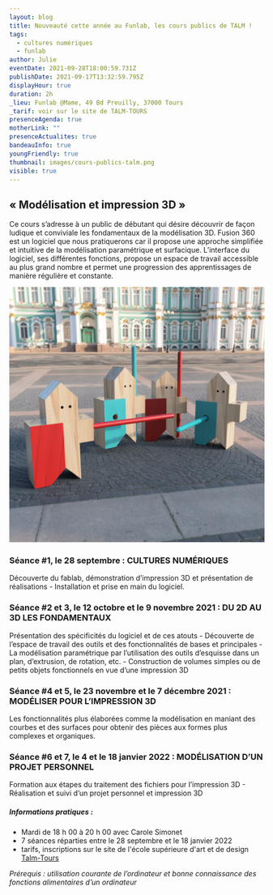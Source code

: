 ```yaml
---
layout: blog
title: Nouveauté cette année au Funlab, les cours publics de TALM !
tags:
  - cultures numériques
  - funlab
author: Julie
eventDate: 2021-09-28T18:00:59.731Z
publishDate: 2021-09-17T13:32:59.795Z
displayHour: true
duration: 2h
_lieu: Funlab @Mame, 49 Bd Preuilly, 37000 Tours
_tarif: voir sur le site de TALM-TOURS
presenceAgenda: true
motherLink: ""
presenceActualites: true
bandeauInfo: true
youngFriendly: true
thumbnail: images/cours-publics-talm.png
visible: true
---
```

## « Modélisation et impression 3D »

Ce cours s’adresse à un public de débutant qui désire découvrir de façon ludique et conviviale les fondamentaux de la modélisation 3D. Fusion 360 est un logiciel que nous pratiquerons car il propose une approche simplifiée et intuitive de la modélisation paramétrique et surfacique. L’interface du logiciel, ses différentes fonctions, propose un espace de travail accessible au plus grand nombre et permet une progression des  apprentissages de manière régulière et constante.  

![](images/modelisation-talm.png)

### Séance #1, le 28 septembre : CULTURES NUMÉRIQUES

Découverte du fablab, démonstration d’impression 3D et présentation de réalisations - Installation et prise en main du logiciel.

### Séance #2 et 3, le 12 octobre et le 9 novembre 2021 : DU 2D AU 3D LES FONDAMENTAUX

Présentation des spécificités du logiciel et de ces atouts - Découverte de l’espace de travail des outils et des fonctionnalités de bases et principales - La modélisation paramétrique par l’utilisation des outils d’esquisse dans un plan, d’extrusion, de rotation, etc. - Construction de volumes simples ou de petits objets fonctionnels en vue d’une impression 3D  

### Séance #4 et 5, le 23 novembre et le 7 décembre 2021 : MODÉLISER POUR L’IMPRESSION 3D

Les fonctionnalités plus élaborées comme la modélisation en maniant des courbes et des surfaces pour obtenir des pièces aux formes plus complexes et organiques.  

### Séance #6 et 7, le 4 et le 18 janvier 2022 : MODÉLISATION D’UN PROJET PERSONNEL

Formation aux étapes du traitement des fichiers pour l’impression 3D - Réalisation et suivi d’un projet personnel et impression 3D

##### Informations pratiques :

* Mardi de 18 h 00 à 20 h 00 avec Carole Simonet
* 7 séances réparties entre le 28 septembre et le 18 janvier 2022
* tarifs, inscriptions sur le site de l'école supérieure d'art et de design [Talm-Tours](https://esad-talm.fr/fr/les-cours-publics/talm-tours-cours-publics)

*Prérequis : utilisation courante de l’ordinateur et bonne connaissance des fonctions alimentaires d’un ordinateur*